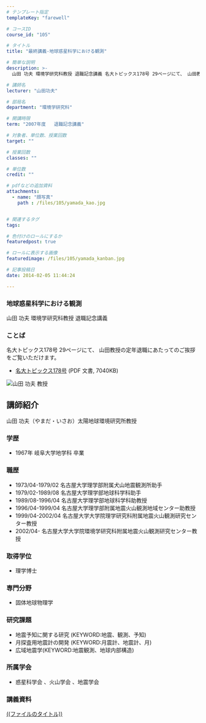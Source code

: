 ```yaml
---
# テンプレート指定
templateKey: "farewell"

# コースID
course_id: "105"

# タイトル
title: "最終講義-地球惑星科学における観測"

# 簡単な説明
description: >-
  山田 功夫 環境学研究科教授 退職記念講義 名大トピックス178号 29ページにて、 山田教授の定年退職にあたってのご挨拶をご覧いただけます。   * [名大トピックス178号](ht...

# 講師名
lecturer: "山田功夫"

# 部局名
department: "環境学研究科"

# 開講時限
term: "2007年度	退職記念講義"

# 対象者、単位数、授業回数
target: ""

# 授業回数
classes: ""

# 単位数
credit: ""

# pdfなどの追加資料
attachments: 
  - name: "顔写真" 
    path : /files/105/yamada_kao.jpg


# 関連するタグ
tags:

# 色付けのロールにするか
featuredpost: true

# ロールに表示する画像
featuredimage: /files/105/yamada_kanban.jpg

# 記事投稿日
date: 2014-02-05 11:44:24

---
```

### 地球惑星科学における観測 

山田 功夫 環境学研究科教授 退職記念講義 

### ことば

名大トピックス178号 29ページにて、 山田教授の定年退職にあたってのご挨拶をご覧いただけます。 

  * [名大トピックス178号](http://www.nagoya-u.ac.jp/about-nu/public-relations/publication/upload_images/no178.pdf) (PDF 文書, 7040KB)

![山田 功夫 教授](/files/105/yamada_kao.jpg) 
## 講師紹介

山田 功夫（やまだ・いさお）太陽地球環境研究所教授 

### 学歴

  * 1967年 岐阜大学地学科 卒業

### 職歴

  * 1973/04-1979/02 名古屋大学理学部附属犬山地震観測所助手
  * 1979/02-1989/08 名古屋大学理学部地球科学科助手
  * 1989/08-1996/04 名古屋大学理学部地球科学科助教授
  * 1996/04-1999/04 名古屋大学理学部附属地震火山観測地域センター助教授
  * 1999/04-2002/04 名古屋大学大学院理学研究科附属地震火山観測研究センター教授
  * 2002/04- 名古屋大学大学院環境学研究科附属地震火山観測研究センター教授

### 取得学位

  * 理学博士

### 専門分野

  * 固体地球物理学

### 研究課題

  * 地震予知に関する研究 (KEYWORD:地震、観測、予知)
  * 月探査用地震計の開発 (KEYWORD:月震計、地震計、月)
  * 広域地震学(KEYWORD:地震観測、地球内部構造)

### 所属学会

  * 惑星科学会 、火山学会 、地震学会
### 講義資料


[((ファイルのタイトル))](/files/105/((ファイル名))) 
